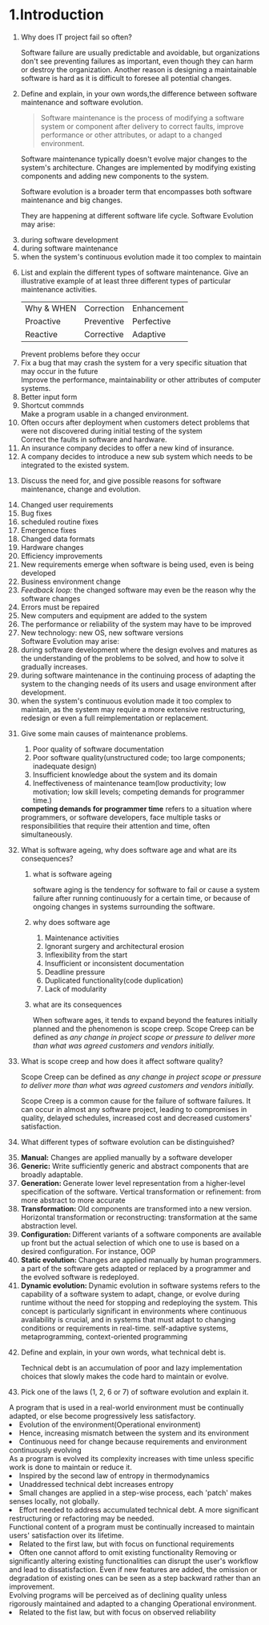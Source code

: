 # 1.Introduction

1. Why does IT project fail so often?

   Software failure are usually predictable and avoidable, but organizations don't see preventing failures as important,
   even though they can harm or destroy the organization. Another reason is designing a maintainable software is hard as
   it
   is difficult to foresee all potential changes.

2. Define and explain, in your own words,the difference between software maintenance and software evolution.

   > Software maintenance is the process of modifying a software system or component after delivery to correct faults,
   > improve performance or other attributes, or adapt to a changed environment.

   Software maintenance typically doesn't evolve major changes to the system's architecture. Changes are implemented
   by modifying existing components and adding new components to the system.

   Software evolution is a broader term that encompasses both software maintenance and big changes.

   They are happening at different software life cycle. Software Evolution may arise:

    <list>
    <li>
    during software development
    </li>
    <li>
    during software maintenance
    </li>
    <li>
    when the system's continuous evolution made it too complex to maintain
    </li>
    </list>

3. List and explain the different types of software maintenance. Give an illustrative example of at least three
   different types of particular maintenance activities.

   <table style="both">
      <tr>
         <td>Why & WHEN</td>
         <td>Correction</td>
         <td>Enhancement</td>
      </tr>
      <tr>
         <td>Proactive</td>
         <td>Preventive</td>
         <td>Perfective</td>
      </tr>
      <tr>
         <td>Reactive</td>
         <td>Corrective</td>
         <td>Adaptive</td>
      </tr>
   </table>

   <tabs>
      <tab title="Preventive">
          Prevent problems before they occur
          <list>
             <li>
               Fix a bug that may crash the system for a very specific situation that may occur in the future
             </li>
          </list>
      </tab>
      <tab title="Perfective">
         Improve the performance, maintainability or other attributes of computer systems.
         <list>
            <li>
               Better input form
            </li>
            <li>
               Shortcut commnds
            </li>
         </list>
      </tab>
      <tab title="Corrective">
         Make a program usable in a changed environment.
         <list>
            <li>
            Often occurs after deployment when customers detect problems that were not discovered during initial testing of the system
            </li>
         </list>
      </tab>
      <tab title="Adaptive">
         Correct the faults in software and hardware.
         <list>
         <li>
            An insurance company decides to offer a new kind of insurance.
         </li>
         <li>
            A company decides to introduce a new sub system which needs to be integrated to the existed system.
         </li>
         </list>
      </tab>
   </tabs>

4. Discuss the need for, and give possible reasons for software maintenance, change and evolution.

   <tabs>
   <tab title="maintenance">
      <list type="decimal"> 
      <li>
      Changed user requirements
      </li>
      <li>
      Bug fixes
      <list>
      <li>
      scheduled routine fixes</li>
      <li>
      Emergence fixes</li>
      </list>
      </li>
      <li>
      Changed data formats
      </li>
      <li>
      Hardware changes
      </li>
      <li>
      Efficiency improvements
      </li>
      </list>
   </tab>
   <tab title="change">
      <list>
         <li>
            New requirements emerge when software is being used, even is being developed
         </li>
         <li>
            Business environment change
         </li>
         <li>
            <i>Feedback loop:</i> the changed software may even be the reason why the software changes
         </li>
         <li>
            Errors must be repaired
         </li>
         <li>
            New computers and equipment are added to the system
         </li>
         <li>
            The performance or reliability of the system may have to be improved
         </li>
         <li>
            New technology: new OS, new software versions
         </li>
      </list>
   </tab>
   <tab title="evolution">
      Software Evolution may arise:
       <list>
       <li>
         during software development where the design evolves and matures as the understanding of the problems to be solved,
         and how to solve it gradually increases.
       </li>
       <li>
         during software maintenance in the continuing process of adapting the system to the changing needs of its users 
         and usage environment after development.
       </li>
       <li>
         when the system's continuous evolution made it too complex to maintain, as the system may require a more extensive
         restructuring, redesign or even a full reimplementation or replacement.
       </li>
    </list>
   </tab>
   </tabs>

5. Give some main causes of maintenance problems.
   
   1. Poor quality of software documentation
   2. Poor software quality(unstructured code; too large components; inadequate design)
   3. Insufficient knowledge about the system and its domain
   4. Ineffectiveness of maintenance team(low productivity; low motivation; low skill levels; competing demands for programmer time.)
   
   <note>
    <b>competing demands for programmer time</b> refers to a situation where programmers, or software developers, face multiple tasks or responsibilities that require their attention and time, often simultaneously. 
   </note>

6. What is software ageing, why does software age and what are its consequences?

   1. what is software ageing
      
      software aging is the tendency for software to fail or cause a system failure after running continuously for a certain time, or because of ongoing changes in systems surrounding the software.
   
   2. why does software age 

      1. Maintenance activities
      2. Ignorant surgery and architectural erosion
      3. Inflexibility from the start
      4. Insufficient or inconsistent documentation
      5. Deadline pressure
      6. Duplicated functionality(code duplication)
      7. Lack of modularity

   3. what are its consequences

      When software ages, it tends to expand beyond the features initially planned and the phenomenon is scope creep.
      Scope Creep can be defined as <i>any change in project scope or pressure to deliver more than what was agreed
      customers and vendors initially.</i>

7. What is scope creep and how does it affect software quality?

    Scope Creep can be defined as <i>any change in project scope or pressure to deliver more than what was agreed
    customers and vendors initially.</i>

    Scope Creep is a common cause for the failure of software failures. It can occur in almost any software project, leading 
    to compromises in quality, delayed schedules, increased cost and decreased customers' satisfaction.

8. What different types of software evolution can be distinguished?

   <tabs>
   <tab title="Evolution Mechanisms">
      <list>
         <li>
            <b>Manual:</b> Changes are applied manually by a software developer
         </li>
         <li>
            <b>Generic:</b> Write sufficiently generic and abstract components that are broadly adaptable.
         </li>
         <li>
            <b>Generation: </b> Generate lower level representation from a higher-level specification of the software.
            <note>Vertical transformation or refinement: from more abstract to more accurate</note>
         </li>
         <li>
            <b>Transformation: </b> Old components are transformed into a new version.
            <note>Horizontal transformation or reconstructing: transformation at the same abstraction level.</note>
         </li>
         <li>
            <b>Configuration: </b> Different variants of a software components are available up front but the actual selection
            of which one to use is based on a desired configuration. For instance, OOP
         </li>
      </list>
   </tab>
   <tab title="Static and Dynamic">
      <list>
         <li>
            <b>Static evolution: </b> Changes are applied manually by human programmers. a part of the software gets adapted
            or replaced by a programmer and the evolved software is redeployed.
         </li>
         <li>
            <b>Dynamic evolution: </b> Dynamic evolution in software systems refers to the capability of a software 
            system to adapt, change, or evolve during runtime without the need for stopping and redeploying the system. This concept is particularly significant in environments where continuous availability is crucial, and in systems that must adapt to changing conditions or requirements in real-time.
            <note>
            self-adaptive systems, metaprogramming, context-oriented programming
            </note>
         </li>
      </list>
   </tab>
   </tabs>

9. Define and explain, in your own words, what technical debt is.

   Technical debt is an accumulation of poor and lazy implementation choices that slowly makes the code hard to maintain
   or evolve.

10. Pick one of the laws (1, 2, 6 or 7) of software evolution and explain it.

   <tabs>
   <tab title="1. Continuing change">
      A program that is used in a real-world environment must be continually adapted, or else become progressively less satisfactory.
      <list>
      <li>
      Evolution of the environment(Operational environment)</li>
      <li>
      Hence, increasing mismatch between the system and its environment</li>
      <li>
      Continuous need for change because requirements and environment continuously evolving
      </li>
      </list>
   </tab>
   <tab title="2. Increasing complexity">
      As a program is evolved its complexity increases with time unless specific work is done to maintain or reduce it.
      <list>
      <li>
      Inspired by the second law of entropy in thermodynamics</li>
      <li>
      Unaddressed technical debt increases entropy</li>
      <li>
      Small changes are applied in a step-wise process, each 'patch' makes senses locally, not globally.
      </li>
      <li>Effort needed to address accumulated technical debt. A more significant restructuring or refactoring may be needed.</li>
      </list>
   </tab>
   <tab title="6. Continuing growth">
      Functional content of a program must be continually increased to maintain users' satisfaction over its lifetime.
      <list>
      <li>
      Related to the first law, but with focus on functional requirements</li>
      <li>
      Often one cannot afford to omit existing functionality
         <note>
         Removing or significantly altering existing functionalities can disrupt the user's workflow and lead to dissatisfaction. Even if new features are added, the omission or degradation of existing ones can be seen as a step backward rather than an improvement.
         </note>
      </li>
      </list>
   </tab>
   <tab title="7.Declining quality">
      Evolving programs will be perceived as of declining quality unless rigorously maintained and adapted to a changing
      Operational environment.
      <list>
      <li>
      Related to the fist law, but with focus on observed reliability </li>
      </list>
   </tab>
   </tabs>